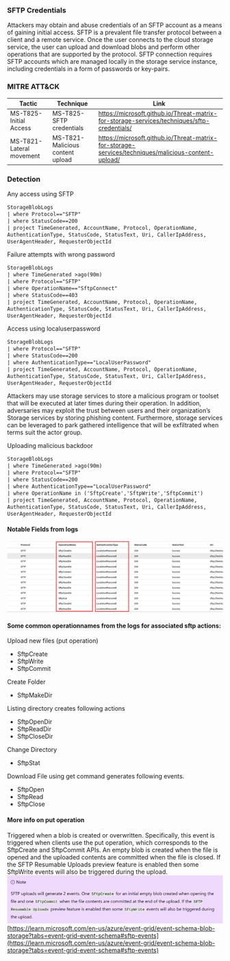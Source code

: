 ### SFTP Credentials
Attackers may obtain and abuse credentials of an SFTP account as a means of gaining initial access. SFTP is a prevalent file transfer protocol between a client and a remote service. Once the user connects to the cloud storage service, the user can upload and download blobs and perform other operations that are supported by the protocol. SFTP connection requires SFTP accounts which are managed locally in the storage service instance, including credentials in a form of passwords or key-pairs.


### MITRE ATT&CK
| Tactic | Technique | Link    |
| ---  | --- | --- |
|MS-T825-Initial Access |MS-T825-SFTP credentials |https://microsoft.github.io/Threat-matrix-for-storage-services/techniques/sftp-credentials/|
|MS-T821-Lateral movement | MS-T821-Malicious content upload|https://microsoft.github.io/Threat-matrix-for-storage-services/techniques/malicious-content-upload/|    


### Detection 
Any access using SFTP  
```
StorageBlobLogs  
| where Protocol=="SFTP"
| where StatusCode==200
| project TimeGenerated, AccountName, Protocol, OperationName, AuthenticationType, StatusCode, StatusText, Uri, CallerIpAddress, UserAgentHeader, RequesterObjectId
```
Failure attempts with wrong password  
```
StorageBlobLogs
| where TimeGenerated >ago(90m)
| where Protocol=="SFTP"
| where OperationName=="SftpConnect"
| where StatusCode==403
| project TimeGenerated, AccountName, Protocol, OperationName, AuthenticationType, StatusCode, StatusText, Uri, CallerIpAddress, UserAgentHeader, RequesterObjectId

```
Access using localuserpassword  
```
StorageBlobLogs  
| where Protocol=="SFTP"
| where StatusCode==200
| where AuthenticationType=="LocalUserPassword"
| project TimeGenerated, AccountName, Protocol, OperationName, AuthenticationType, StatusCode, StatusText, Uri, CallerIpAddress, UserAgentHeader, RequesterObjectId
```
Attackers may use storage services to store a malicious program or toolset that will be executed at later times during their operation. In addition, adversaries may exploit the trust between users and their organization’s Storage services by storing phishing content. Furthermore, storage services can be leveraged to park gathered intelligence that will be exfiltrated when terms suit the actor group.

Uploading malicious  backdoor 

```
StorageBlobLogs
| where TimeGenerated >ago(90m)
| where Protocol=="SFTP"
| where StatusCode==200
| where AuthenticationType=="LocalUserPassword"
| where OperationName in ('SftpCreate','SftpWrite','SftpCommit')
| project TimeGenerated, AccountName, Protocol, OperationName, AuthenticationType, StatusCode, StatusText, Uri, CallerIpAddress, UserAgentHeader, RequesterObjectId
```
#### Notable Fields from logs
![](Images/Sample_Logs.png)  

#### Some common operationnames from the logs for associated sftp actions:


Upload new files (put operation)  
- SftpCreate
- SftpWrite
- SftpCommit

Create Folder  
- SftpMakeDir

Listing directory creates following actions  
- SftpOpenDir
- SftpReadDir
- SftpCloseDir

Change Directory    
- SftpStat
  
Download File using get command generates following events.  
- SftpOpen
- SftpRead
- SftpClose
#### More info on put operation
Triggered when a blob is created or overwritten.
Specifically, this event is triggered when clients use the put operation, which corresponds to the SftpCreate and SftpCommit APIs. An empty blob is created when the file is opened and the uploaded contents are committed when the file is closed. If the SFTP Resumable Uploads preview feature is enabled then some SftpWrite events will also be triggered during the upload.  
![](Images/more.png)  
[https://learn.microsoft.com/en-us/azure/event-grid/event-schema-blob-storage?tabs=event-grid-event-schema#sftp-events](https://learn.microsoft.com/en-us/azure/event-grid/event-schema-blob-storage?tabs=event-grid-event-schema#sftp-events)
